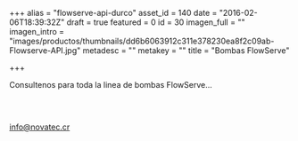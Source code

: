 +++
alias = "flowserve-api-durco"
asset_id = 140
date = "2016-02-06T18:39:32Z"
draft = true
featured = 0
id = 30
imagen_full = ""
imagen_intro = "images/productos/thumbnails/dd6b6063912c311e378230ea8f2c09ab-Flowserve-API.jpg"
metadesc = ""
metakey = ""
title = "Bombas FlowServe"

+++
<p>Consultenos para toda la linea de bombas FlowServe...</p>
<p><img src="images/noticias/Durco.jpg" alt="" /></p>
<p> </p>
<p><a href="mailto:info@novatec.cr">info@novatec.cr</a></p>
<!--more-->